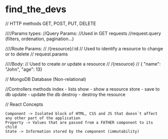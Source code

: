 # find_the_devs

// HTTP methods GET, POST, PUT, DELETE

////Params types:
//Query Params:
//Used in GET requests
//request.query (filters, ordenation, pagination...)

////Route Params:
//  /{resource}/:id
//  Used to identify a resource to change or to delete
//  request.params

////Body:
// Used to create or update a resource
// /{resource}
// { "name": "John", "age": 13}


// MongoDB Database (Non-relational)

//Controllers methods
    index - lists
    show - show a resource
    store - save to db
    update - update the db
    destroy - destroy the resource

// React Concepts

    Component -> Isolated block of HTML, CSS and JS that doesn`t affect any other part of the application
    Property -> Values that are passed from a FATHER component to its child
    State -> Information stored by the component (immutability)